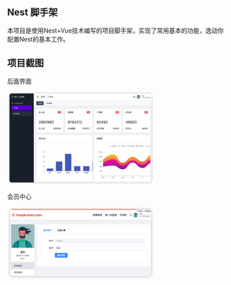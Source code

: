 ## Nest 脚手架

本项目是使用Nest+Vue技术编写的项目脚手架，实现了常用基本的功能，逸动你配置Nest的基本工作。



## 项目截图

后面界面

<img src="./assets/image-20230618161908416.png" alt="image-20230618161908416" style="zoom: 33%;" />

会员中心

<img src="./assets/image-20230618162000840.png" alt="image-20230618162000840" style="zoom:33%;" />
